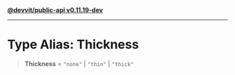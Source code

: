 [**@devvit/public-api v0.11.19-dev**](../../../../../../README.md)

---

# Type Alias: Thickness

> **Thickness** = `"none"` \| `"thin"` \| `"thick"`
